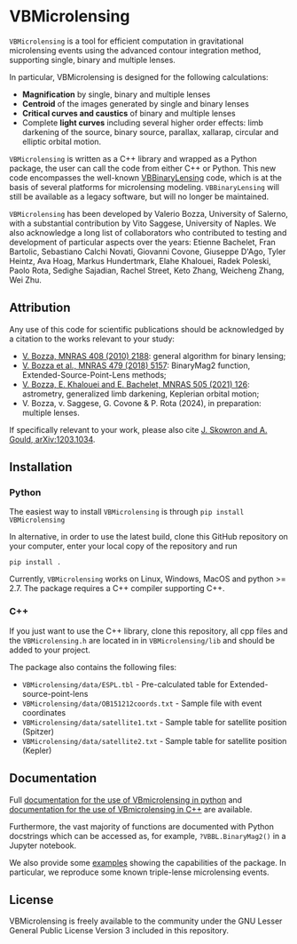 # VBMicrolensing
`VBMicrolensing` is a tool for efficient computation in gravitational 
microlensing events using the advanced contour integration method, supporting single, binary and multiple lenses. 

In particular, VBMicrolensing is designed for the following calculations:
- **Magnification** by single, binary and multiple lenses
- **Centroid** of the images generated by single and binary lenses
- **Critical curves and caustics** of binary and multiple lenses
- Complete **light curves** including several higher order effects: limb darkening of the source, binary source, parallax, xallarap, circular and elliptic orbital motion.

`VBMicrolensing` is written as a C++ library and wrapped as a Python package, the user can call the code from either C++ or Python. This new code encompasses the well-known [VBBinaryLensing](https://github.com/valboz/VBBinaryLensing) code, which is at the basis of several platforms for microlensing modeling. `VBBinaryLensing` will still be available as a legacy software, but will no longer be maintained. 

`VBMicrolensing` has been developed by Valerio Bozza, University of Salerno, with a substantial contribution by Vito Saggese, University of Naples. We also acknowledge a long list of collaborators who contributed to testing and development of particular aspects over the years: Etienne Bachelet, Fran Bartolic, Sebastiano Calchi Novati, Giovanni Covone, Giuseppe D'Ago, Tyler Heintz, Ava Hoag, Markus Hundertmark, Elahe Khalouei, Radek Poleski, Paolo Rota, Sedighe Sajadian, Rachel Street, Keto Zhang, Weicheng Zhang, Wei Zhu.

## Attribution
Any use of this code for scientific publications should be acknowledged by a citation to the works relevant to your study:
- [V. Bozza, MNRAS 408 (2010) 2188](https://ui.adsabs.harvard.edu/abs/2010MNRAS.408.2188B/abstract): general algorithm for binary lensing;
- [V. Bozza et al., MNRAS 479 (2018) 5157](https://ui.adsabs.harvard.edu/abs/2018MNRAS.479.5157B/abstract): BinaryMag2 function, Extended-Source-Point-Lens methods; 
- [V. Bozza, E. Khalouei and E. Bachelet, MNRAS 505 (2021) 126](https://ui.adsabs.harvard.edu/abs/2021MNRAS.505..126B/abstract): astrometry, generalized limb darkening, Keplerian orbital motion; 
- V. Bozza, v. Saggese, G. Covone & P. Rota (2024), in preparation: multiple lenses.

If specifically relevant to your work, please also cite
[J. Skowron and A. Gould, arXiv:1203.1034](https://arxiv.org/abs/1203.1034).
 
## Installation

### Python

The easiest way to install `VBMicrolensing` is through `pip install VBMicrolensing`

In alternative, in order to use the latest build, clone this GitHub repository on your computer, enter your local copy of the repository and run
```
pip install .
```

Currently, `VBMicrolensing` works on Linux, Windows, MacOS and python >= 2.7. The package requires a C++ compiler supporting C++.

### C++

If you just want to use the C++ library, clone this repository, all cpp files and the 
`VBMicrolensing.h` are located in in `VBMicrolensing/lib` and should be added to your project. 

The package also contains the following files:
- `VBMicrolensing/data/ESPL.tbl`  - Pre-calculated table for Extended-source-point-lens
- `VBMicrolensing/data/OB151212coords.txt` - Sample file with event coordinates
- `VBMicrolensing/data/satellite1.txt` - Sample table for satellite position (Spitzer)
- `VBMicrolensing/data/satellite2.txt` - Sample table for satellite position (Kepler)
  
## Documentation
Full [documentation for the use of VBmicrolensing in python](/docs/python/readme.md) and [documentation for the use of VBmicrolensing in C++](/docs/C++/readme.md) are available.

Furthermore, the vast majority of functions are documented with Python docstrings which can be accessed as, for example, `?VBBL.BinaryMag2()` in
a Jupyter notebook.

We also provide some [examples](examples) showing the capabilities of the package. In particular, we reproduce some known triple-lense microlensing events.

## License
VBMicrolensing is freely available to the community under the 
GNU Lesser General Public License Version 3 included in this repository.
